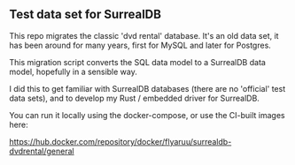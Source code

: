 ## Test data set for SurrealDB
This repo migrates the classic 'dvd rental' database. It's an old data set, it has been around for many years, first for MySQL and later for Postgres.

This migration script converts the SQL data model to a SurrealDB data model, hopefully in a sensible way.

I did this to get familiar with SurrealDB databases (there are no 'official' test data sets), and to develop my Rust / embedded driver for SurrealDB.

You can run it locally using the docker-compose, or use the CI-built images here:

https://hub.docker.com/repository/docker/flyaruu/surrealdb-dvdrental/general
